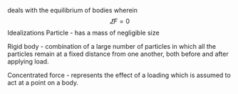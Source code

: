 deals with the equilibrium of bodies wherein
$$\varSigma F = 0 $$
Idealizations
Particle - has a mass of negligible size

Rigid body - combination of a large number of particles in which all the particles
remain at a fixed distance from one another, both before and after applying
load.

Concentrated force - represents the effect of a loading which is assumed to act at a point on a body.

	
